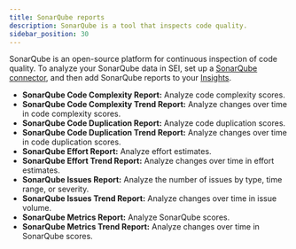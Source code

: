 ```yaml
---
title: SonarQube reports
description: SonarQube is a tool that inspects code quality.
sidebar_position: 30
---
```


SonarQube is an open-source platform for continuous inspection of code quality. To analyze your SonarQube data in SEI, set up a [SonarQube connector](../../sei-integrations/sei-connector-sonarqube.md), and then add SonarQube reports to your [Insights](../../sei-insights.md).

* **SonarQube Code Complexity Report:** Analyze code complexity scores.
* **SonarQube Code Complexity Trend Report:** Analyze changes over time in code complexity scores.
* **SonarQube Code Duplication Report:** Analyze code duplication scores.
* **SonarQube Code Duplication Trend Report:** Analyze changes over time in code duplication scores.
* **SonarQube Effort Report:** Analyze effort estimates.
* **SonarQube Effort Trend Report:** Analyze changes over time in effort estimates.
* **SonarQube Issues Report:** Analyze the number of issues by type, time range, or severity.
* **SonarQube Issues Trend Report:** Analyze changes over time in issue volume.
* **SonarQube Metrics Report:** Analyze SonarQube scores.
* **SonarQube Metrics Trend Report:** Analyze changes over time in SonarQube scores.
